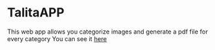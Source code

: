 # TalitaAPP
This web app allows you categorize images and generate a pdf file for every category
You can see it [here](http://talita-app.herokuapp.com/account/login?next=/)
